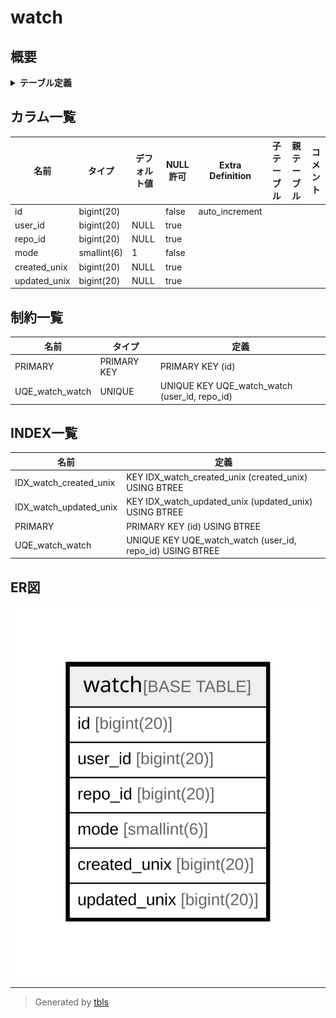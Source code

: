 # watch

## 概要

<details>
<summary><strong>テーブル定義</strong></summary>

```sql
CREATE TABLE `watch` (
  `id` bigint(20) NOT NULL AUTO_INCREMENT,
  `user_id` bigint(20) DEFAULT NULL,
  `repo_id` bigint(20) DEFAULT NULL,
  `mode` smallint(6) NOT NULL DEFAULT 1,
  `created_unix` bigint(20) DEFAULT NULL,
  `updated_unix` bigint(20) DEFAULT NULL,
  PRIMARY KEY (`id`),
  UNIQUE KEY `UQE_watch_watch` (`user_id`,`repo_id`),
  KEY `IDX_watch_updated_unix` (`updated_unix`),
  KEY `IDX_watch_created_unix` (`created_unix`)
) ENGINE=InnoDB DEFAULT CHARSET=utf8mb4 ROW_FORMAT=DYNAMIC
```

</details>

## カラム一覧

| 名前           | タイプ         | デフォルト値       | NULL許可   | Extra Definition | 子テーブル      | 親テーブル      | コメント     |
| ------------ | ----------- | ------------ | -------- | ---------------- | ---------- | ---------- | -------- |
| id           | bigint(20)  |              | false    | auto_increment   |            |            |          |
| user_id      | bigint(20)  | NULL         | true     |                  |            |            |          |
| repo_id      | bigint(20)  | NULL         | true     |                  |            |            |          |
| mode         | smallint(6) | 1            | false    |                  |            |            |          |
| created_unix | bigint(20)  | NULL         | true     |                  |            |            |          |
| updated_unix | bigint(20)  | NULL         | true     |                  |            |            |          |

## 制約一覧

| 名前              | タイプ         | 定義                                            |
| --------------- | ----------- | --------------------------------------------- |
| PRIMARY         | PRIMARY KEY | PRIMARY KEY (id)                              |
| UQE_watch_watch | UNIQUE      | UNIQUE KEY UQE_watch_watch (user_id, repo_id) |

## INDEX一覧

| 名前                     | 定義                                                        |
| ---------------------- | --------------------------------------------------------- |
| IDX_watch_created_unix | KEY IDX_watch_created_unix (created_unix) USING BTREE     |
| IDX_watch_updated_unix | KEY IDX_watch_updated_unix (updated_unix) USING BTREE     |
| PRIMARY                | PRIMARY KEY (id) USING BTREE                              |
| UQE_watch_watch        | UNIQUE KEY UQE_watch_watch (user_id, repo_id) USING BTREE |

## ER図

![er](watch.svg)

---

> Generated by [tbls](https://github.com/k1LoW/tbls)
